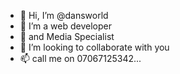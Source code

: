 - 👋 Hi, I’m @dansworld
- 👀 I’m a web developer
- 🌱 and Media Specialist
- 💞️ I’m looking to collaborate with you
- 📫 call me on 07067125342...

<!---
dansworld/dansworld is a ✨ special ✨ repository because its `README.md` (this file) appears on your GitHub profile.
You can click the Preview link to take a look at your changes.
--->
